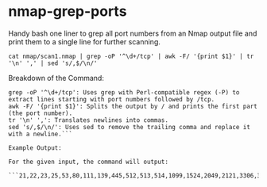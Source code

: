 # nmap-grep-ports
Handy bash one liner to grep all port numbers from an Nmap output file and print them to a single line for further scanning.

```cat nmap/scan1.nmap | grep -oP '^\d+/tcp' | awk -F/ '{print $1}' | tr '\n' ',' | sed 's/,$/\n/'```

Breakdown of the Command:

```cat nmap/scan1.nmap: Reads the Nmap output file.
grep -oP '^\d+/tcp': Uses grep with Perl-compatible regex (-P) to extract lines starting with port numbers followed by /tcp.
awk -F/ '{print $1}': Splits the output by / and prints the first part (the port number).
tr '\n' ',': Translates newlines into commas.
sed 's/,$/\n/': Uses sed to remove the trailing comma and replace it with a newline.```

Example Output:

For the given input, the command will output:

```21,22,23,25,53,80,111,139,445,512,513,514,1099,1524,2049,2121,3306,3632,5432,5900,6000,6667,6697,8009,8180,8787,38405,45023,46534,47247```


